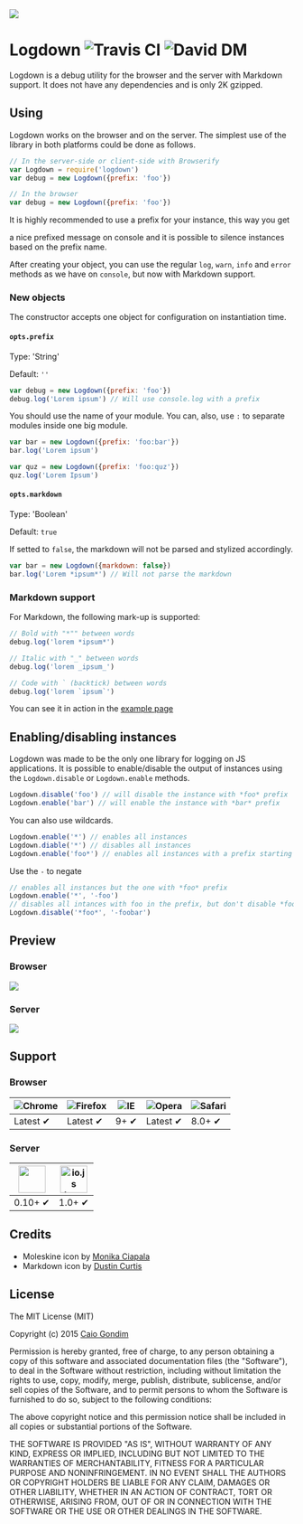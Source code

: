 <img src="http://rawgit.com/caiogondim/logdown/master/icon/icon.svg">

# Logdown <img src="https://travis-ci.org/caiogondim/logdown.svg?branch=master" alt="Travis CI"> <img src="https://david-dm.org/caiogondim/logdown/dev-status.svg" alt="David DM">

Logdown is a debug utility for the browser and the server with Markdown support.
It does not have any dependencies and is only 2K gzipped.


## Using

Logdown works on the browser and on the server.
The simplest use of the library in both platforms could be done as follows.

```js
// In the server-side or client-side with Browserify
var Logdown = require('logdown')
var debug = new Logdown({prefix: 'foo'})
```

```js
// In the browser
var debug = new Logdown({prefix: 'foo'})
```
It is highly recommended to use a prefix for your instance, this way you get

a nice prefixed message on console and it is possible to silence instances
based on the prefix name.

After creating your object, you can use the regular `log`, `warn`, `info` and
`error` methods as we have on `console`, but now with Markdown support.


### New objects

The constructor accepts one object for configuration on instantiation time.

#### `opts.prefix`

Type: 'String'

Default: `''`

```js
var debug = new Logdown({prefix: 'foo'})
debug.log('Lorem ipsum') // Will use console.log with a prefix
```

You should use the name of your module.
You can, also, use `:` to separate modules inside one big module.

```js
var bar = new Logdown({prefix: 'foo:bar'})
bar.log('Lorem ipsum')

var quz = new Logdown({prefix: 'foo:quz'})
quz.log('Lorem Ipsum')
```

#### `opts.markdown`

Type: 'Boolean'

Default: `true`

If setted to `false`, the markdown will not be parsed and stylized accordingly.

```js
var bar = new Logdown({markdown: false})
bar.log('Lorem *ipsum*') // Will not parse the markdown
```

### Markdown support

For Markdown, the following mark-up is supported:
```js
// Bold with "*"" between words
debug.log('lorem *ipsum*')

// Italic with "_" between words
debug.log('lorem _ipsum_')

// Code with ` (backtick) between words
debug.log('lorem `ipsum`')
```

You can see it in action in the [example page](//caiogondim.github.io/logdown)


## Enabling/disabling instances

Logdown was made to be the only one library for logging on JS applications. It
is possible to enable/disable the output of instances using the
`Logdown.disable` or `Logdown.enable` methods.

```js
Logdown.disable('foo') // will disable the instance with *foo* prefix
Logdown.enable('bar') // will enable the instance with *bar* prefix
```

You can also use wildcards.

```js
Logdown.enable('*') // enables all instances
Logdown.diable('*') // disables all instances
Logdown.enable('foo*') // enables all instances with a prefix starting with *foo*
```

Use the `-` to negate

```js
// enables all instances but the one with *foo* prefix
Logdown.enable('*', '-foo')
// disables all intances with foo in the prefix, but don't disable *foobar*
Logdown.disable('*foo*', '-foobar')
```


## Preview

### Browser
<img src="http://rawgit.com/caiogondim/logdown/master/browser-preview.gif">

### Server
<img src="http://rawgit.com/caiogondim/logdown/master/node-preview.gif">


## Support

### Browser

![Chrome](https://raw.github.com/alrra/browser-logos/master/chrome/chrome_48x48.png) | ![Firefox](https://raw.github.com/alrra/browser-logos/master/firefox/firefox_48x48.png) | ![IE](https://raw.github.com/alrra/browser-logos/master/internet-explorer/internet-explorer_48x48.png) | ![Opera](https://raw.github.com/alrra/browser-logos/master/opera/opera_48x48.png) | ![Safari](https://raw.github.com/alrra/browser-logos/master/safari/safari_48x48.png)
--- | --- | --- | --- | --- |
Latest ✔ | Latest ✔ | 9+ ✔ | Latest ✔ | 8.0+ ✔ |

### Server

<a href="https://nodejs.org"><img height=48 src="https://raw.githubusercontent.com/caiogondim/javascript-server-side-logos/master/node.js/standard/454x128.png"></a> | <a href="https://iojs.org"><img height=48 src="https://raw.githubusercontent.com/caiogondim/javascript-environments-logos/master/iojs/standard/224x256.png" alt="io.js logo"></a> |
--- | --- |
0.10+ ✔ | 1.0+ ✔ |


## Credits
- Moleskine icon by [Monika Ciapala](http://thenounproject.com/merdesign/)
- Markdown icon by [Dustin Curtis](https://github.com/dcurtis/markdown-mark)


## License
The MIT License (MIT)

Copyright (c) 2015 [Caio Gondim](http://caiogondim.com)

Permission is hereby granted, free of charge, to any person obtaining a copy
of this software and associated documentation files (the "Software"), to deal
in the Software without restriction, including without limitation the rights
to use, copy, modify, merge, publish, distribute, sublicense, and/or sell
copies of the Software, and to permit persons to whom the Software is
furnished to do so, subject to the following conditions:

The above copyright notice and this permission notice shall be included in all
copies or substantial portions of the Software.

THE SOFTWARE IS PROVIDED "AS IS", WITHOUT WARRANTY OF ANY KIND, EXPRESS OR
IMPLIED, INCLUDING BUT NOT LIMITED TO THE WARRANTIES OF MERCHANTABILITY,
FITNESS FOR A PARTICULAR PURPOSE AND NONINFRINGEMENT. IN NO EVENT SHALL THE
AUTHORS OR COPYRIGHT HOLDERS BE LIABLE FOR ANY CLAIM, DAMAGES OR OTHER
LIABILITY, WHETHER IN AN ACTION OF CONTRACT, TORT OR OTHERWISE, ARISING FROM,
OUT OF OR IN CONNECTION WITH THE SOFTWARE OR THE USE OR OTHER DEALINGS IN THE
SOFTWARE.
